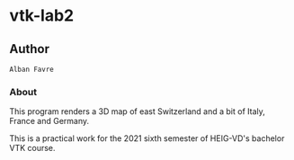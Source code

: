 # vtk-lab2
## Author
```
Alban Favre
```
### About

This program renders a 3D map of east Switzerland and a bit of Italy, France and Germany.

This is a practical work for the 2021 sixth semester of HEIG-VD's bachelor VTK course.
